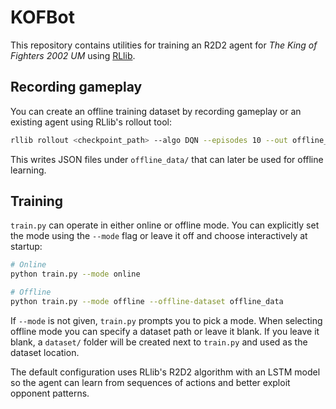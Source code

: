 # KOFBot

This repository contains utilities for training an R2D2 agent for *The King of Fighters 2002 UM* using [RLlib](https://docs.ray.io/en/latest/rllib.html).

## Recording gameplay

You can create an offline training dataset by recording gameplay or an existing agent using RLlib's rollout tool:

```bash
rllib rollout <checkpoint_path> --algo DQN --episodes 10 --out offline_data
```

This writes JSON files under `offline_data/` that can later be used for offline learning.

## Training

`train.py` can operate in either online or offline mode. You can explicitly set
the mode using the `--mode` flag or leave it off and choose interactively at
startup:

```bash
# Online
python train.py --mode online

# Offline
python train.py --mode offline --offline-dataset offline_data
```

If `--mode` is not given, `train.py` prompts you to pick a mode. When
selecting offline mode you can specify a dataset path or leave it blank. If you
leave it blank, a `dataset/` folder will be created next to `train.py` and used
as the dataset location.

The default configuration uses RLlib's R2D2 algorithm with an LSTM model so the
agent can learn from sequences of actions and better exploit opponent patterns.

